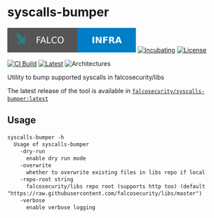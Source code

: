 # syscalls-bumper

[![Falco Infra Repository](https://github.com/falcosecurity/evolution/blob/main/repos/badges/falco-infra-blue.svg)](https://github.com/falcosecurity/evolution/blob/main/REPOSITORIES.md#infra-scope) [![Incubating](https://img.shields.io/badge/status-incubating-orange?style=for-the-badge)](https://github.com/falcosecurity/evolution/blob/main/REPOSITORIES.md#incubating) [![License](https://img.shields.io/github/license/falcosecurity/syscalls-bumper?style=for-the-badge)](./LICENSE)

[![CI Build](https://github.com/falcosecurity/syscalls-bumper/actions/workflows/ci.yml/badge.svg)](https://github.com/falcosecurity/syscalls-bumper/actions/workflows/ci.yml)
[![Latest](https://img.shields.io/github/v/release/falcosecurity/syscalls-bumper?style=flat)](https://github.com/falcosecurity/syscalls-bumper/releases/latest)
![Architectures](https://img.shields.io/badge/ARCHS-x86__64|aarch64|s390x|ppc64le|riscv64-blueviolet?style=flat)

Utility to bump supported syscalls in falcosecurity/libs

The latest release of the tool is available in [`falcosecurity/syscalls-bumper:latest`](https://hub.docker.com/r/falcosecurity/syscalls-bumper)

## Usage

```shell
syscalls-bumper -h
  Usage of syscalls-bumper
    -dry-run
      enable dry run mode
    -overwrite
      whether to overwrite existing files in libs repo if local
    -repo-root string
      falcosecurity/libs repo root (supports http too) (default "https://raw.githubusercontent.com/falcosecurity/libs/master")
    -verbose
      enable verbose logging
```
